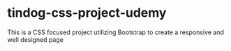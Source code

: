 # tindog-css-project-udemy
This is a CSS focused project utilizing Bootstrap to create a responsive and well designed page
